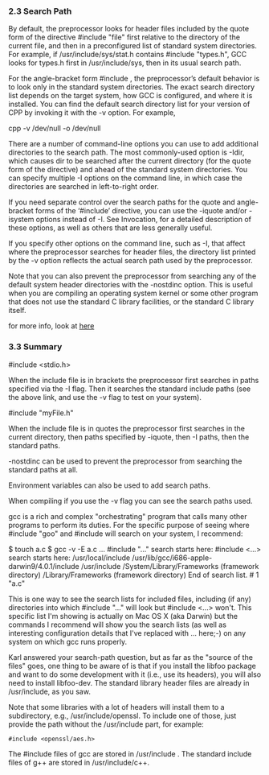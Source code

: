 

### 2.3 Search Path

By default, the preprocessor looks for header files included by the quote form of the directive #include "file" first relative to the directory of the current file, and then in a preconfigured list of standard system directories. For example, if /usr/include/sys/stat.h contains #include "types.h", GCC looks for types.h first in /usr/include/sys, then in its usual search path.

For the angle-bracket form #include <file>, the preprocessor’s default behavior is to look only in the standard system directories. The exact search directory list depends on the target system, how GCC is configured, and where it is installed. You can find the default search directory list for your version of CPP by invoking it with the -v option. For example,

cpp -v /dev/null -o /dev/null

There are a number of command-line options you can use to add additional directories to the search path. The most commonly-used option is -Idir, which causes dir to be searched after the current directory (for the quote form of the directive) and ahead of the standard system directories. You can specify multiple -I options on the command line, in which case the directories are searched in left-to-right order.

If you need separate control over the search paths for the quote and angle-bracket forms of the ‘#include’ directive, you can use the -iquote and/or -isystem options instead of -I. See Invocation, for a detailed description of these options, as well as others that are less generally useful.

If you specify other options on the command line, such as -I, that affect where the preprocessor searches for header files, the directory list printed by the -v option reflects the actual search path used by the preprocessor.

Note that you can also prevent the preprocessor from searching any of the default system header directories with the -nostdinc option. This is useful when you are compiling an operating system kernel or some other program that does not use the standard C library facilities, or the standard C library itself. 

for more info, look at [here](http://gcc.gnu.org/onlinedocs/cpp/Search-Path.html)

### 3.3 Summary

 #include <stdio.h>

When the include file is in brackets the preprocessor first searches in paths specified via the -I flag. Then it searches the standard include paths (see the above link, and use the -v flag to test on your system).

 #include "myFile.h"

When the include file is in quotes the preprocessor first searches in the current directory, then paths specified by -iquote, then -I paths, then the standard paths.

-nostdinc can be used to prevent the preprocessor from searching the standard paths at all.

Environment variables can also be used to add search paths.

When compiling if you use the -v flag you can see the search paths used.





gcc is a rich and complex "orchestrating" program that calls many other programs to perform its duties. For the specific purpose of seeing where #include "goo" and #include <zap> will search on your system, I recommend:

$ touch a.c
$ gcc -v -E a.c
 ...
    #include "..." search starts here:
    #include <...> search starts here:
    /usr/local/include
    /usr/lib/gcc/i686-apple-darwin9/4.0.1/include
    /usr/include
    /System/Library/Frameworks (framework directory)
    /Library/Frameworks (framework directory)
    End of search list.
    # 1 "a.c"

This is one way to see the search lists for included files, including (if any) directories into which #include "..." will look but #include <...> won't. This specific list I'm showing is actually on Mac OS X (aka Darwin) but the commands I recommend will show you the search lists (as well as interesting configuration details that I've replaced with ... here;-) on any system on which gcc runs properly.





Karl answered your search-path question, but as far as the "source of the files" goes, one thing to be aware of is that if you install the libfoo package and want to do some development with it (i.e., use its headers), you will also need to install libfoo-dev. The standard library header files are already in /usr/include, as you saw.

Note that some libraries with a lot of headers will install them to a subdirectory, e.g., /usr/include/openssl. To include one of those, just provide the path without the /usr/include part, for example:

    #include <openssl/aes.h>



The \#include files of gcc are stored in /usr/include . The standard include files of g++ are stored in /usr/include/c++.